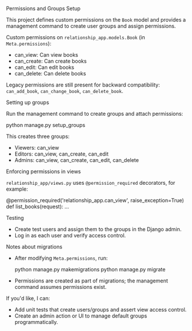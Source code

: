 Permissions and Groups Setup

This project defines custom permissions on the `Book` model and provides a
management command to create user groups and assign permissions.

Custom permissions on `relationship_app.models.Book` (in `Meta.permissions`):
- can_view: Can view books
- can_create: Can create books
- can_edit: Can edit books
- can_delete: Can delete books

Legacy permissions are still present for backward compatibility: `can_add_book`, `can_change_book`, `can_delete_book`.

Setting up groups

Run the management command to create groups and attach permissions:

python manage.py setup_groups

This creates three groups:
- Viewers: can_view
- Editors: can_view, can_create, can_edit
- Admins: can_view, can_create, can_edit, can_delete

Enforcing permissions in views

`relationship_app/views.py` uses `@permission_required` decorators, for example:

@permission_required('relationship_app.can_view', raise_exception=True)
def list_books(request):
    ...

Testing

- Create test users and assign them to the groups in the Django admin.
- Log in as each user and verify access control.

Notes about migrations

- After modifying `Meta.permissions`, run:

  python manage.py makemigrations
  python manage.py migrate

- Permissions are created as part of migrations; the management command assumes permissions exist.

If you'd like, I can:
- Add unit tests that create users/groups and assert view access control.
- Create an admin action or UI to manage default groups programmatically.
